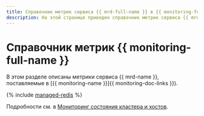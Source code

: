 ```yaml
---
title: Справочник метрик сервиса {{ mrd-full-name }} в {{ monitoring-full-name }}
description: На этой странице приведен справочник метрик сервиса {{ mrd-name }}, поставляемых в {{ monitoring-full-name }}.
---
```


# Справочник метрик {{ monitoring-full-name }}

В этом разделе описаны метрики сервиса {{ mrd-name }}, поставляемые в [{{ monitoring-name }}]{{ monitoring-doc-links }}).

{% include [managed-redis](../_includes/monitoring/metrics-ref/managed-redis.md) %}

Подробности см. в [Мониторинг состояния кластера и хостов](./operations/monitoring.md).
